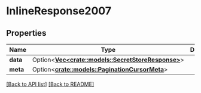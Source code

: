 # InlineResponse2007

## Properties

Name | Type | Description | Notes
------------ | ------------- | ------------- | -------------
**data** | Option<[**Vec&lt;crate::models::SecretStoreResponse&gt;**](SecretStoreResponse.md)> |  | 
**meta** | Option<[**crate::models::PaginationCursorMeta**](PaginationCursorMeta.md)> |  | 

[[Back to API list]](../README.md#documentation-for-api-endpoints) [[Back to README]](../README.md)


